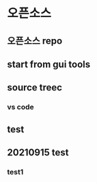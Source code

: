 # 오픈소스
## 오픈소스 repo

## start from gui tools
## source treec
### vs code

## test

## 20210915 test
### test1
